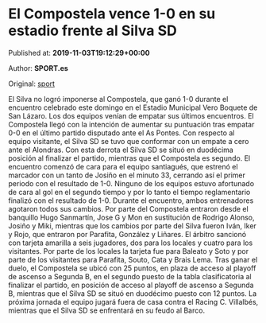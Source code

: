 
# El Compostela vence 1-0 en su estadio frente al Silva SD

Published at: **2019-11-03T19:12:29+00:00**

Author: **SPORT.es**

Original: [sport](https://www.sport.es/es/noticias/tercera-division/el-compostela-vence-1-0-en-su-estadio-frente-al-silva-sd-7713044)

El Silva no logró imponerse al Compostela, que ganó 1-0 durante el encuentro celebrado este domingo en el Estadio Municipal Vero Boquete de San Lázaro. Los dos equipos venían de empatar sus últimos encuentros. El Compostela llegó con la intención de aumentar su puntuación tras empatar 0-0 en el último partido disputado ante el As Pontes. Con respecto al equipo visitante, el Silva SD se tuvo que conformar con un empate a cero ante el Alondras. Con esta derrota el Silva SD se situó en duodécima posición al finalizar el partido, mientras que el Compostela es segundo.
El encuentro comenzó de cara para el equipo santiagués, que estrenó el marcador con un tanto de Josiño en el minuto 33, cerrando así el primer periodo con el resultado de 1-0.
Ninguno de los equipos estuvo afortunado de cara al gol en el segundo tiempo y por lo tanto el tiempo reglamentario finalizó con el resultado de 1-0.
Durante el encuentro, ambos entrenadores agotaron todos sus cambios. Por parte del Compostela entraron desde el banquillo Hugo Sanmartín, Jose G y Mon en sustitución de Rodrigo Alonso, Josiño y Miki, mientras que los cambios por parte del Silva fueron Iván, Iker y Rojo, que entraron por Parafita, González y Liñares.
El árbitro sancionó con tarjeta amarilla a seis jugadores, dos para los locales y cuatro para los visitantes. Por parte de los locales la tarjeta fue para Baleato y Soto y por parte de los visitantes para Parafita, Souto, Cata y Brais Lema.
Tras ganar el duelo, el Compostela se ubicó con 25 puntos, en plaza de acceso al playoff de ascenso a Segunda B, en el segundo puesto de la tabla clasificatoria al finalizar el partido, en posición de acceso al playoff de ascenso a Segunda B, mientras que el Silva SD se situó en duodécimo puesto con 12 puntos.
La próxima jornada el equipo jugará fuera de casa contra el Racing C. Villalbés, mientras que el Silva SD se enfrentará en su feudo al Barco.
